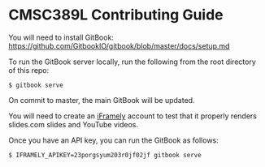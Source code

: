# CMSC389L Contributing Guide

You will need to install GitBook: https://github.com/GitbookIO/gitbook/blob/master/docs/setup.md

To run the GitBook server locally, run the following from the root directory of this repo:

```
$ gitbook serve
```

On commit to master, the main GitBook will be updated.

You will need to create an [iFramely](https://iframely.com/) account to test that it properly renders slides.com slides and YouTube videos.

Once you have an API key, you can run the GitBook as follows:

```
$ IFRAMELY_APIKEY=23porgsyum203r0jf02jf gitbook serve
```
